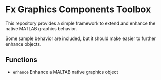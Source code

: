 # Fx Graphics Components Toolbox
This repository provides a simple framework to extend and enhance the native MATLAB graphics behavior.

Some sample behavior are included, but it should make easier to further enhance objects.

## Functions

* `enhance` Enhance a MALTAB native graphics object
